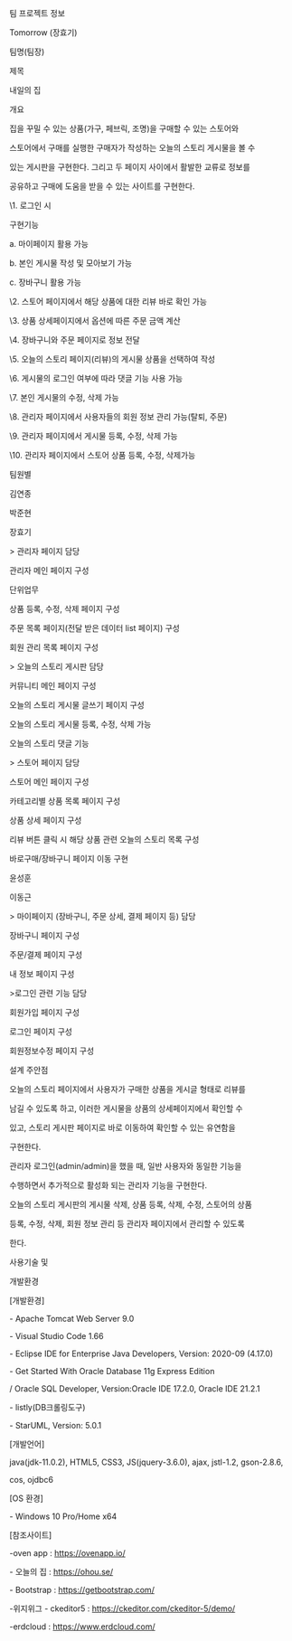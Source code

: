 ﻿

팀 프로젝트 정보

Tomorrow (장효기)

팀명(팀장)

제목

내일의 집

개요

집을 꾸밀 수 있는 상품(가구, 페브릭, 조명)을 구매할 수 있는 스토어와

스토어에서 구매를 실행한 구매자가 작성하는 오늘의 스토리 게시물을 볼 수

있는 게시판을 구현한다. 그리고 두 페이지 사이에서 활발한 교류로 정보를

공유하고 구매에 도움을 받을 수 있는 사이트를 구현한다.

\1. 로그인 시

구현기능

a. 마이페이지 활용 가능

b. 본인 게시물 작성 및 모아보기 가능

c. 장바구니 활용 가능

\2. 스토어 페이지에서 해당 상품에 대한 리뷰 바로 확인 가능

\3. 상품 상세페이지에서 옵션에 따른 주문 금액 계산

\4. 장바구니와 주문 페이지로 정보 전달

\5. 오늘의 스토리 페이지(리뷰)의 게시물 상품을 선택하여 작성

\6. 게시물의 로그인 여부에 따라 댓글 기능 사용 가능

\7. 본인 게시물의 수정, 삭제 가능

\8. 관리자 페이지에서 사용자들의 회원 정보 관리 가능(탈퇴, 주문)

\9. 관리자 페이지에서 게시물 등록, 수정, 삭제 가능

\10. 관리자 페이지에서 스토어 상품 등록, 수정, 삭제가능

팀원별

김연종

박준현

장효기

\> 관리자 페이지 담당

관리자 메인 페이지 구성

단위업무

상품 등록, 수정, 삭제 페이지 구성

주문 목록 페이지(전달 받은 데이터 list 페이지) 구성

회원 관리 목록 페이지 구성

\> 오늘의 스토리 게시판 담당

커뮤니티 메인 페이지 구성

오늘의 스토리 게시물 글쓰기 페이지 구성

오늘의 스토리 게시물 등록, 수정, 삭제 가능

오늘의 스토리 댓글 기능

\> 스토어 페이지 담당

스토어 메인 페이지 구성

카테고리별 상품 목록 페이지 구성

상품 상세 페이지 구성

리뷰 버튼 클릭 시 해당 상품 관련 오늘의 스토리 목록 구성

바로구매/장바구니 페이지 이동 구현





윤성훈

이동근

\> 마이페이지 (장바구니, 주문 상세, 결제 페이지 등) 담당

장바구니 페이지 구성

주문/결제 페이지 구성

내 정보 페이지 구성

\>로그인 관련 기능 담당

회원가입 페이지 구성

로그인 페이지 구성

회원정보수정 페이지 구성

설계 주안점

오늘의 스토리 페이지에서 사용자가 구매한 상품을 게시글 형태로 리뷰를

남길 수 있도록 하고, 이러한 게시물을 상품의 상세페이지에서 확인할 수

있고, 스토리 게시판 페이지로 바로 이동하여 확인할 수 있는 유연함을

구현한다.

관리자 로그인(admin/admin)을 했을 때, 일반 사용자와 동일한 기능을

수행하면서 추가적으로 활성화 되는 관리자 기능을 구현한다.

오늘의 스토리 게시판의 게시물 삭제, 상품 등록, 삭제, 수정, 스토어의 상품

등록, 수정, 삭제, 회원 정보 관리 등 관리자 페이지에서 관리할 수 있도록

한다.

사용기술 및

개발환경

[개발환경]

\- Apache Tomcat Web Server 9.0

\- Visual Studio Code 1.66

\- Eclipse IDE for Enterprise Java Developers, Version: 2020-09 (4.17.0)

\- Get Started With Oracle Database 11g Express Edition

/ Oracle SQL Developer, Version:Oracle IDE 17.2.0, Oracle IDE 21.2.1

\- listly(DB크롤링도구)

\- StarUML, Version: 5.0.1

[개발언어]

java(jdk-11.0.2), HTML5, CSS3, JS(jquery-3.6.0), ajax, jstl-1.2, gson-2.8.6,

cos, ojdbc6

[OS 환경]

\- Windows 10 Pro/Home x64

[참조사이트]

-oven app : https://ovenapp.io/

\- 오늘의 집 : https://ohou.se/





\- Bootstrap : https://getbootstrap.com/

-위지위그 - ckeditor5 : https://ckeditor.com/ckeditor-5/demo/

-erdcloud : https://www.erdcloud.com/

